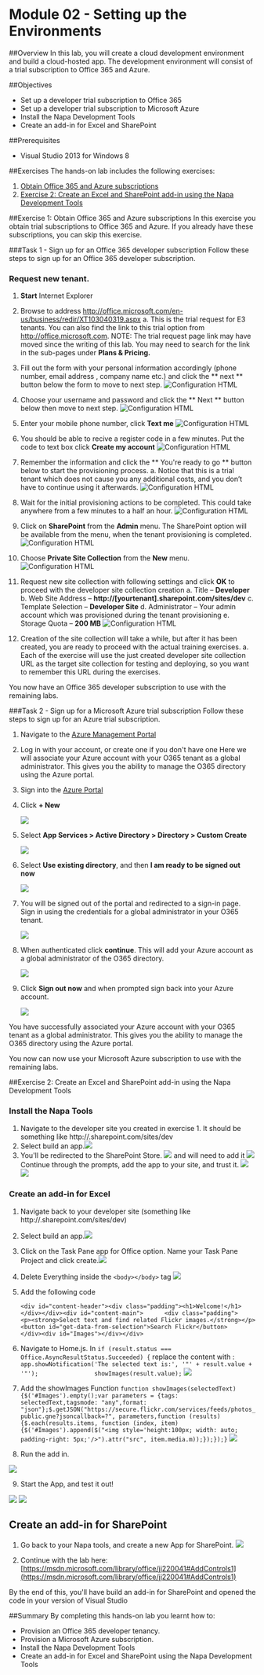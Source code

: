 Module 02 - Setting up the Environments
=======================================

##Overview
In this lab, you will create a cloud development environment and build a cloud-hosted app. The development environment will consist of a trial subscription to Office 365 and Azure.

##Objectives
- Set up a developer trial subscription to Office 365
- Set up a developer trial subscription to Microsoft Azure
- Install the Napa Development Tools
- Create an add-in for Excel and SharePoint

##Prerequisites
- Visual Studio 2013 for Windows 8

##Exercises
The hands-on lab includes the following exercises:<br/>
1. <a href="#Exercise1">Obtain Office 365 and Azure subscriptions</a><br/>
2. <a href="#Exercise2">Exercise 2: Create an Excel and SharePoint add-in using the Napa Development Tools</a><br/>

<a name="Exercise1"></a>
##Exercise 1: Obtain Office 365 and Azure subscriptions
In this exercise you obtain trial subscriptions to Office 365 and Azure. If you already have these subscriptions, you can skip this exercise.

###Task 1 - Sign up for an Office 365 developer subscription
Follow these steps to sign up for an Office 365 developer subscription.
### Request new tenant. ###
  
1. **Start** Internet Explorer 

2.  Browse to address http://office.microsoft.com/en-us/business/redir/XT103040319.aspx 
  a.  This is the trial request for E3 tenants. You can also find the link to this trial option from http://office.microsoft.com. 
  NOTE: The trial request page link may have moved since the writing of this lab. You may need to search for the link in the sub-pages under **Plans & Pricing.**
  

3.  Fill out the form with your personal information accordingly (phone number, email address , company name etc.) and click the ** next ** button below the form to move to next step. 
    ![Configuration HTML](Images/1.png)

4.  Choose your username and password and click the ** Next ** button below then move to next step. 
    ![Configuration HTML](Images/1.1.png)

5.  Enter your mobile phone number, click **Text me**
    ![Configuration HTML](Images/1.2.png)
6.  You should be able to recive a register code in a few minutes. Put the code to text box click **Create my account**
    ![Configuration HTML](Images/1.3.png)

7.  Remember the information and click the ** You're ready to go ** button below to start the provisioning process. 
  a.  Notice that this is a trial tenant which does not cause you any additional costs, and you don’t have to continue using it afterwards.
    ![Configuration HTML](Images/1.4.png)
 
 
8.  Wait for the initial provisioning actions to be completed. This could take anywhere from a few minutes to a half an hour.
    ![Configuration HTML](Images/1.6.png)

9.  Click on **SharePoint** from the **Admin** menu. The SharePoint option will be available from the menu, when the tenant provisioning is completed.
    ![Configuration HTML](Images/1.5.png)

10.  Choose **Private Site Collection** from the **New** menu.
    ![Configuration HTML](Images/4.png)

11.  Request new site collection with following settings and click **OK** to proceed with the developer site collection creation
  a.  Title – **Developer**
  b.  Web Site Address – **http://[yourtenant].sharepoint.com/sites/dev**
  c.  Template Selection – **Developer Site**
  d.  Administrator – Your admin account which was provisioned during the tenant provisioning
  e.  Storage Quota – **200 MB**
    ![Configuration HTML](Images/5.png)
 
12.  Creation of the site collection will take a while, but after it has been created, you are ready to proceed with the actual training exercises.
  a.  Each of the exercise will use the just created developer site collection URL as the target site collection for testing and deploying, so you want to remember this URL during the exercises.

You now have an Office 365 developer subscription to use with the remaining labs.

###Task 2 - Sign up for a Microsoft Azure trial subscription
Follow these steps to sign up for an Azure trial subscription.

1. Navigate to the [Azure Management Portal](https://manage.windowsazure.com)
2. Log in with your account, or create one if you don't have one
Here we will associate your Azure account with your O365 tenant as a global administrator.
This gives you the ability to manage the O365 directory using the Azure portal.


01. Sign into the [Azure Portal](https://manage.windowsazure.com/)

02. Click **+ New**

    ![](img/0001_azure_portal_new_button.png)

03. Select **App Services > Active Directory > Directory > Custom Create**

    ![](img/0005_custom_create_active_directory.png)

04. Select **Use existing directory**, and then **I am ready to be signed out now**

    ![](img/00010_use_existing_directory.png)

05. You will be signed out of the portal and redirected to a sign-in page. Sign in using the credentials for a global
    administrator in your O365 tenant.

    ![](img/00015_sign_in_as_directory_global_admin.png)

06. When authenticated click **continue**. This will add your Azure account as a global administrator of the O365
    directory.

    ![](img/00020_accept_confirmation_dialog.png)

07. Click **Sign out now** and when prompted sign back into your Azure account.

    ![](img/00025_sign_out_and_sign_back_in.png)


You have successfully associated your Azure account with your O365 tenant as a global administrator.
This gives you the ability to manage the O365 directory using the Azure portal.

You now can now use your Microsoft Azure  subscription to use with the remaining labs.

<a name="Exercise2"></a>
##Exercise 2: Create an Excel and SharePoint add-in using the Napa Development Tools
### Install the Napa Tools
1. Navigate to the developer site you created in exercise 1. It should be something like http://<your-site>.sharepoint.com/sites/dev
2. Select build an app.![](http://i.imgur.com/O2sx9EC.png)
3. You'll be redirected to the SharePoint Store.
 ![](http://i.imgur.com/ELCBX92.png) and will need to add it ![](http://i.imgur.com/Bo1esWB.png)  Continue through the prompts, add the app to your site, and trust it.
![](http://i.imgur.com/Kd7HANK.png)
![](http://i.imgur.com/d5Rx7JG.png)

### Create an add-in for Excel
1. Navigate back to your developer site (something like http://<your-site>.sharepoint.com/sites/dev) 
2. Select build an app.![](http://i.imgur.com/O2sx9EC.png)
3. Click on the Task Pane app for Office option. Name your Task Pane Project and click create.![](http://i.imgur.com/7PeKxvs.png)
4. Delete Everything inside the `<body></body>` tag
![](http://i.imgur.com/0Syg3sD.png)

5. Add the following code
 
	`<div id="content-header"><div class="padding"><h1>Welcome!</h1>        </div></div><div id="content-main">      <div class="padding">          <p><strong>Select text and find related Flickr images.</strong></p>                   <button id="get-data-from-selection">Search Flickr</button>      </div><div id="Images"></div></div>`

6. Navigate to Home.js.    In `if (result.status === Office.AsyncResultStatus.Succeeded) {` replace the content with : 
`app.showNotification('The selected text is:', '"' + result.value + '"');                showImages(result.value);`
![](http://i.imgur.com/I1FkZeW.png)

7. Add the showImages Function
    `function showImages(selectedText) {$('#Images').empty();var parameters = {tags: selectedText,tagsmode: "any",format: "json"};$.getJSON("https://secure.flickr.com/services/feeds/photos_public.gne?jsoncallback=?", parameters,function (results) {$.each(results.items, function (index, item) {$('#Images').append($("<img style='height:100px; width: auto; padding-right: 5px;'/>").attr("src", item.media.m));});});}`
![](http://i.imgur.com/bSa61w7.png)

8. Run the add in.

![](http://i.imgur.com/05iRkXI.png)

9. Start the App, and test it out!

![](http://i.imgur.com/Klmu40F.png)
![](http://i.imgur.com/9nnTsJJ.png)

## Create an add-in for SharePoint
1. Go back to your Napa tools, and create a new App for SharePoint.
![](http://i.imgur.com/fzxsGsI.png)

2. Continue with the lab here: [https://msdn.microsoft.com/library/office/jj220041#AddControls1](https://msdn.microsoft.com/library/office/jj220041#AddControls1)

By the end of this, you'll have build an add-in for SharePoint and opened the code in your version of Visual Studio

##Summary
By completing this hands-on lab you learnt how to:
- Provision an Office 365 developer tenancy.
- Provision a Microsoft Azure subscription.
- Install the Napa Development Tools
- Create an add-in for Excel and SharePoint using the Napa Development Tools
